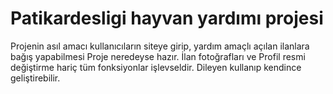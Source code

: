 # Patikardesligi hayvan yardımı projesi
Projenin asıl amacı kullanıcıların siteye girip, yardım amaçlı açılan ilanlara bağış yapabilmesi
Proje neredeyse hazır. İlan fotoğrafları ve Profil resmi değiştirme hariç tüm fonksiyonlar işlevseldir. Dileyen kullanıp kendince geliştirebilir.
